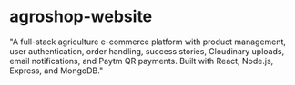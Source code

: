 # agroshop-website
"A full-stack agriculture e-commerce platform with product management, user authentication, order handling, success stories, Cloudinary uploads, email notifications, and Paytm QR payments. Built with React, Node.js, Express, and MongoDB."
